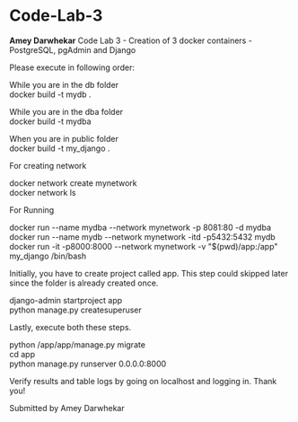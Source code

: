 # Code-Lab-3
**Amey Darwhekar**
Code Lab 3 - Creation of 3 docker containers - PostgreSQL, pgAdmin and Django

Please execute in following order:

While you are in the db folder
<br>docker build -t mydb .

While you are in the dba folder
<br>docker build -t mydba

When you are in public folder
<br>docker build -t my_django .

For creating network

docker network create mynetwork
<br>docker network ls

For Running

docker run --name mydba --network mynetwork -p 8081:80 -d mydba
<br>docker run --name mydb --network mynetwork -itd -p5432:5432 mydb
<br>docker run -it -p8000:8000 --network mynetwork -v "$(pwd)/app:/app" my_django /bin/bash

Initially, you have to create project called app. This step could skipped later since the folder is already created once.

django-admin startproject app
<br>python manage.py createsuperuser

Lastly, execute both these steps.

python /app/app/manage.py migrate
<br>cd app
<br>python manage.py runserver 0.0.0.0:8000

Verify results and table logs by going on localhost and logging in. Thank you!

Submitted by Amey Darwhekar
